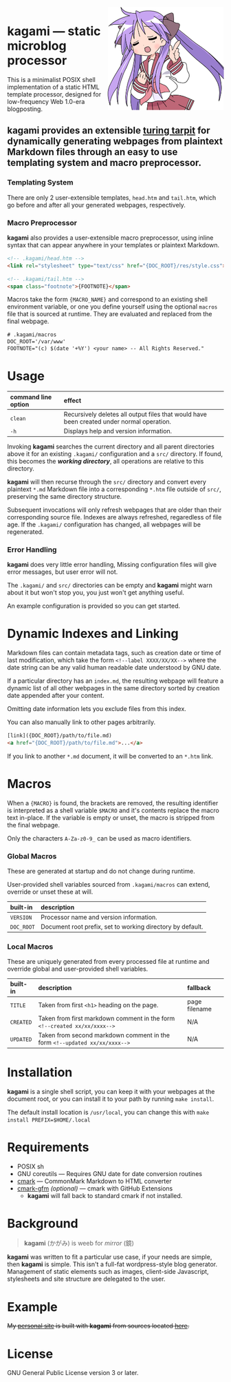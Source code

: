 <img src="static/kagami.png" width="270px" align="right" alt="kagami">

# kagami — static microblog processor
This is a minimalist POSIX shell implementation of a static HTML template
processor, designed for low-frequency Web 1.0-era blogposting.

**kagami** provides an extensible [turing tarpit](#background) for dynamically
generating webpages from plaintext Markdown files through an easy to use
templating system and macro preprocessor.
---------

### Templating System
There are only 2 user-extensible templates, `head.htm` and `tail.htm`, which go
before and after all your generated webpages, respectively.

### Macro Preprocessor
**kagami** also provides a user-extensible macro preprocessor, using inline syntax
that can appear anywhere in your templates or plaintext Markdown.

```html
<!-- .kagami/head.htm -->
<link rel="stylesheet" type="text/css" href="{DOC_ROOT}/res/style.css">
```
```html
<!-- .kagami/tail.htm -->
<span class="footnote">{FOOTNOTE}</span>
```
Macros take the form `{MACRO_NAME}` and correspond to an existing shell
environment variable, or one you define yourself using the optional `macros`
file that is sourced at runtime. They are evaluated and replaced from the final
webpage.
```shell
# .kagami/macros
DOC_ROOT='/var/www'
FOOTNOTE="(c) $(date '+%Y') <your name> -- All Rights Reserved."
```

# Usage
| command line option | effect |
| :-- | :-- |
| `clean` | Recursively deletes all output files that would have been created under normal operation. |
| `-h` | Displays help and version information. |

Invoking **kagami** searches the current directory and all parent directories above
it for an existing `.kagami/` configuration and a `src/` directory. If found,
this becomes the _**working directory**_, all operations are relative to this
directory.

**kagami** will then recurse through the `src/` directory and convert every
plaintext `*.md` Markdown file into a corresponding `*.htm` file outside of
`src/`, preserving the same directory structure.

Subsequent invocations will only refresh webpages that are older than their
corresponding source file. Indexes are always refreshed, regaredless of file
age.
If the `.kagami/` configuration has changed, all webpages will be regenerated.

### Error Handling
**kagami** does very little error handling,
Missing configuration files will give error messages, but user error will not.

The `.kagami/` and `src/` directories can be empty and **kagami** might warn
about it but won't stop you, you just won't get anything useful.

An example configuration is provided so you can get started.

# Dynamic Indexes and Linking
Markdown files can contain metadata tags, such as creation date or time of
last modification, which take the form `<!--label XXXX/XX/XX-->` where the
date string can be any valid human readable date understood by GNU date.

If a particular directory has an `index.md`, the resulting webpage will feature
a dynamic list of all other webpages in the same directory sorted by creation
date appended after your content.

Omitting date information lets you exclude files from this index.

You can also manually link to other pages arbitrarily.
```html
[link]({DOC_ROOT}/path/to/file.md)
<a href="{DOC_ROOT}/path/to/file.md">...</a>
```
If you link to another `*.md` document, it will be converted to an `*.htm` link.

# Macros
When a `{MACRO}` is found, the brackets are removed, the resulting identifier
is interpreted as a shell variable `$MACRO` and it's contents replace the
macro text in-place. If the variable is empty or unset, the macro is stripped
from the final webpage.

Only the characters `A-Za-z0-9_` can be used as macro identifiers.

### Global Macros
These are generated at startup and do not change during runtime.

User-provided shell variables sourced from `.kagami/macros` can extend, override
or unset these at will.

| built-in | description |
| :-- | :-- |
| `VERSION` | Processor name and version information. |
| `DOC_ROOT` | Document root prefix, set to working directory by default. |

### Local Macros
These are uniquely generated from every processed file at runtime and override global and
user-provided shell variables.

| built-in | description | fallback |
| :-- | :-- | :-- |
| `TITLE` | Taken from first `<h1>` heading on the page. | page filename |
| `CREATED` | Taken from first markdown comment in the form `<!--created xx/xx/xxxx-->` | N/A |
| `UPDATED` | Taken from second markdown comment in the form `<!--updated xx/xx/xxxx-->` | N/A |

# Installation
**kagami** is a single shell script, you can keep it with your webpages at
the document root, or you can install it to your path by running `make install`.

The default install location is `/usr/local`, you can change this with
`make install PREFIX=$HOME/.local`

# Requirements
* POSIX sh
* GNU coreutils — Requires GNU date for date conversion routines
* [cmark](https://github.com/commonmark/cmark) — CommonMark Markdown to HTML converter
* [cmark-gfm](https://github.com/github/cmark-gfm) *(optional)* — cmark with GitHub Extensions
	* **kagami** will fall back to standard cmark if not installed.

# Background
>**kagami** (かがみ) is weeb for *mirror* (鏡)

**kagami** was written to fit a particular use case, if your needs are simple,
then **kagami** is simple.
This isn't a full-fat wordpress-style blog generator. Management of static
elements such as images, client-side Javascript, stylesheets and site
structure are delegated to the user.

# Example
~~My [personal site](https://microsounds.github.io) is built with **kagami** from
sources located [here](https://github.com/microsounds/microsounds.github.io).~~

# License
GNU General Public License version 3 or later.
